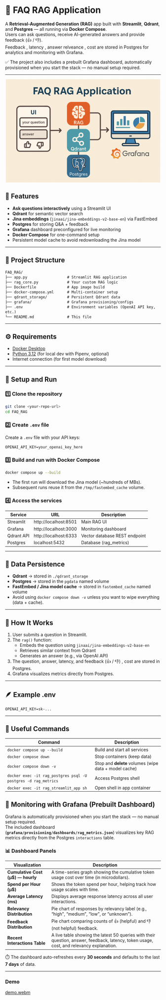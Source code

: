 # 🧠 FAQ RAG Application

A **Retrieval-Augmented Generation (RAG)** app built with **Streamlit**, **Qdrant**, and **Postgres** — all running via **Docker Compose**.  
Users can ask questions, receive AI-generated answers  and provide feedback (👍 / 👎).  
Feedback , latency , answer relveance , cost are stored in Postgres for analytics and monitoring with Grafana.

✅ The project also includes a prebuilt Grafana dashboard, automatically provisioned when you start the stack — no manual setup required.

---



<p align="center">
  <img src="image.png" alt="RAG System Architecture" width="500"/>
</p>

## 🚀 Features

- **Ask questions interactively** using a Streamlit UI  
- **Qdrant** for semantic vector search  
- **Jina embeddings** (`jinaai/jina-embeddings-v2-base-en`) via FastEmbed  
- **Postgres** for storing Q&A + feedback  
- **Grafana** dashboard preconfigured for live monitoring 
- **Docker Compose** for one-command setup  
- Persistent model cache to avoid redownloading the Jina model

---

## 🧩 Project Structure

```
FAQ_RAG/
├── app.py                  # Streamlit RAG application
├── rag_core.py             # Your custom RAG logic
├── Dockerfile              # App image build
├── docker-compose.yml      # Multi-container setup
├── qdrant_storage/         # Persistent Qdrant data
├── grafana/                # Grafana provisioning/configs
├── .env                    # Environment variables (OpenAI API key, etc.)
└── README.md               # This file
```

---

## ⚙️ Requirements

- [Docker Desktop](https://www.docker.com/products/docker-desktop)
- [Python 3.12](https://www.python.org/) (for local dev with Pipenv, optional)
- Internet connection (for first model download)

---

## 🧱 Setup and Run

### 1️⃣ Clone the repository

```bash
git clone <your-repo-url>
cd FAQ_RAG
```

### 2️⃣ Create `.env` file

Create a `.env` file with your API keys:
```
OPENAI_API_KEY=your_openai_key_here
```

### 3️⃣ Build and run with Docker Compose

```bash
docker compose up --build
```

- The first run will download the Jina model (~hundreds of MBs).
- Subsequent runs reuse it from the `/tmp/fastembed_cache` volume.

### 4️⃣ Access the services

| Service    | URL                  | Description                    |
|-------------|----------------------|--------------------------------|
| Streamlit   | http://localhost:8501 | Main RAG UI                    |
| Grafana     | http://localhost:3000 | Monitoring dashboard           |
| Qdrant API  | http://localhost:6333 | Vector database REST endpoint  |
| Postgres    | localhost:5432       | Database (rag_metrics)         |

---

## 💾 Data Persistence

- **Qdrant** → stored in `./qdrant_storage`
- **Postgres** → stored in the `pgdata` named volume
- **FastEmbed / Jina model cache** → stored in `fastembed_cache` named volume
- Avoid using `docker compose down -v` unless you want to wipe everything (data + cache).

---

## 🧠 How It Works

1. User submits a question in Streamlit.  
2. The `rag()` function:
   - Embeds the question using `jinaai/jina-embeddings-v2-base-en`
   - Retrieves similar context from Qdrant
   - Generates an answer (e.g., via OpenAI API)
3. The question, answer, latency, and feedback (👍 / 👎) , cost are stored in Postgres.  
4. Grafana visualizes metrics directly from Postgres.

---

## 🪶 Example .env

```
OPENAI_API_KEY=sk-...
```

---

## 🧹 Useful Commands

| Command | Description |
|----------|-------------|
| `docker compose up --build` | Build and start all services |
| `docker compose down` | Stop containers (keep data) |
| `docker compose down -v` | Stop and **delete** volumes (wipe data + model cache) |
| `docker exec -it rag_postgres psql -U postgres -d rag_metrics` | Access Postgres shell |
| `docker exec -it rag_streamlit_app sh` | Open shell in app container |

## 🧭 Monitoring with Grafana (Prebuilt Dashboard)

Grafana is automatically provisioned when you start the stack — no manual setup required.  
The included dashboard (**`grafana/provisioning/dashboards/rag_metrics.json`**) visualizes key RAG metrics directly from the Postgres `interactions` table.

### 📊 Dashboard Panels

| Visualization | Description |
|----------------|-------------|
| **Cumulative Cost (µ$) — hourly** | A time-series graph showing the cumulative token usage cost over time (in microdollars). |
| **Spend per Hour (µ$)** | Shows the token spend per hour, helping track how usage scales with time. |
| **Average Latency (ms)** | Displays average response latency across all user interactions. |
| **Relevancy Distribution** | Pie chart of responses by relevancy label (e.g., “high”, “medium”, “low”, or “unknown”). |
| **Feedback Distribution** | Pie chart comparing counts of 👍 (helpful) and 👎 (not helpful) feedback. |
| **Recent Interactions Table** | A live table showing the latest 50 queries with their question, answer, feedback, latency, token usage, cost, and relevancy explanation. |

⏱️ The dashboard auto-refreshes every **30 seconds** and defaults to the last **7 days** of data.



---
### Demo


[demo.webm](https://github.com/user-attachments/assets/b10f16c4-1d88-4022-a0cf-bdb95269780f)





